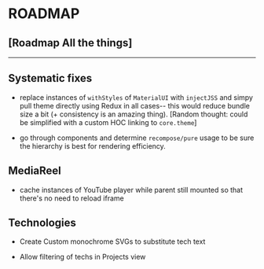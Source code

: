 # ROADMAP #
## [Roadmap All the things] ##
------------------------------

## Systematic fixes

- replace instances of `withStyles` of `MaterialUI` with `injectJSS` and simpy pull theme directly using Redux in all cases-- this would reduce bundle size a bit (+ consistency is an amazing thing).
[Random thought: could be simplified with a custom HOC linking to `core.theme`]

- go through components and determine `recompose/pure` usage to be sure the hierarchy is best for rendering efficiency.

## MediaReel

- cache instances of YouTube player while parent still mounted so that there's no need to reload iframe

## Technologies
- Create Custom monochrome SVGs to substitute tech text

- Allow filtering of techs in Projects view
